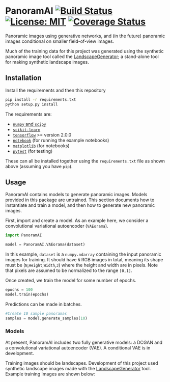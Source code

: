 # PanoramAI [![Build Status](https://travis-ci.com/tmcclintock/PanoramAI.svg?branch=master)](https://travis-ci.com/tmcclintock/PanoramAI) [![License: MIT](https://img.shields.io/badge/License-MIT-blue.svg)](https://opensource.org/licenses/MIT) [![Coverage Status](https://coveralls.io/repos/github/tmcclintock/PanoramAI/badge.svg?branch=master&service=github)](https://coveralls.io/github/tmcclintock/PanoramAI?branch=master&service=github)

Panoramic images using generative networks, and (in the future) panoramic images conditional on smaller field-of-view images.

Much of the training data for this project was generated using the synthetic panoramic image tool called the [LandscapeGenerator](https://github.com/tmcclintock/LandscapeGenerator); a stand-alone tool for making synthetic landscape images.

## Installation

Install the requirements and then this repository

```bash
pip install -r requirements.txt
python setup.py install
```

The requirements are:

* [`numpy` and `scipy`](https://scipy.org/install.html)
* [`scikit-learn`](https://scikit-learn.org/stable/install.html)
* [`tensorflow`](https://www.tensorflow.org/install) >= version 2.0.0
* [`notebook`](https://jupyter.readthedocs.io/en/latest/install.html) (for running the example notebooks)
* [`matplotlib`](https://matplotlib.org/users/installing.html) (for notebooks)
* [`pytest`](https://docs.pytest.org/en/latest/getting-started.html) (for testing)

These can all be installed together using the `requirements.txt` file as shown above (assuming you have `pip`).

## Usage

PanoramAI contains models to generate panoramic images. Models provided in this package are untrained. This section documents how to instantiate and train a model, and then how to generate new panoramic images.

First, import and create a model. As an example here, we consider a convolutional variational autoencoder (`VAEorama`).

```python
import PanoramAI

model = PanoramAI.VAEorama(dataset)
```

In this example, `dataset` is a `numpy.ndarray` containing the input panoramic images for training. It should have `N` RGB images in total, meaning its shape must be (`N`,`Height`,`Width`,`3`) where the height and width are in pixels. Note that pixels are assumed to be normalized to the range `[0,1]`.

Once created, we train the model for some number of epochs.
```python
epochs = 100
model.train(epochs)
```

Predictions can be made in batches.
```python
#Create 10 sample panoramas
samples = model.generate_samples(10)
```

### Models

At present, PanoramAI includes two fully generative models: a DCGAN and a convolutional variational autoencoder (VAE). A conditional VAE is in development.

Training images should be landscapes. Development of this project used synthetic landscape images made with the [LandscapeGenerator](https://github.com/tmcclintock/LandscapeGenerator) tool. Example training images are shown below:

[example1]: https://github.com/tmcclintock/PanoramAI/blob/master/images/ex1.png "Example sunset with trees"

[example2]: https://github.com/tmcclintock/PanoramAI/blob/master/images/ex2.png "Example autumn day"

[example3]: https://github.com/tmcclintock/PanoramAI/blob/master/images/ex3.png "Another example sunset with trees"
